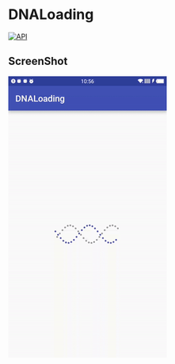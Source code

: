 # DNALoading  
[![API](https://img.shields.io/badge/API-11%2B-brightgreen.svg?style=flat)](https://android-arsenal.com/api?level=11) 



ScreenShot
--
![](https://github.com/DennyCai/DNALoading/blob/master/screenshots/1471640905.gif)